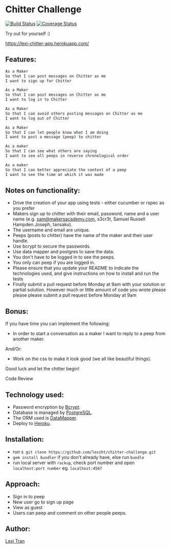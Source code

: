 Chitter Challenge
=================

[![Build Status](https://travis-ci.org/lexiht/chitter-challenge.svg?branch=master)](https://travis-ci.org/lexiht/chitter-challenge)
[![Coverage Status](https://coveralls.io/repos/github/makersacademy/chitter-challenge/badge.svg?branch=rjlynch)](https://coveralls.io/github/makersacademy/chitter-challenge?branch=rjlynch)

Try out for yourself :)

https://lexi-chitter-app.herokuapp.com/

Features:
-------

```sh
As a Maker
So that I can post messages on Chitter as me
I want to sign up for Chitter

As a Maker
So that I can post messages on Chitter as me
I want to log in to Chitter

As a Maker
So that I can avoid others posting messages on Chitter as me
I want to log out of Chitter

As a Maker
So that I can let people know what I am doing  
I want to post a message (peep) to chitter

As a maker
So that I can see what others are saying  
I want to see all peeps in reverse chronological order

As a maker
So that I can better appreciate the context of a peep
I want to see the time at which it was made
```

Notes on functionality:
------

* Drive the creation of your app using tests - either cucumber or rspec as you prefer
* Makers sign up to chitter with their email, password, name and a user name (e.g. sam@makersacademy.com, s3cr3t, Samuel Russell Hampden Joseph, tansaku).
* The username and email are unique.
* Peeps (posts to chitter) have the name of the maker and their user handle.
* Use bcrypt to secure the passwords.
* Use data mapper and postgres to save the data.
* You don't have to be logged in to see the peeps.
* You only can peep if you are logged in.
* Please ensure that you update your README to indicate the technologies used, and give instructions on how to install and run the tests
* Finally submit a pull request before Monday at 9am with your solution or partial solution.  However much or little amount of code you wrote please please please submit a pull request before Monday at 9am

Bonus:
-----

If you have time you can implement the following:

* In order to start a conversation as a maker I want to reply to a peep from another maker.

And/Or:

* Work on the css to make it look good (we all like beautiful things).

Good luck and let the chitter begin!

Code Review

Technology used:
----------------

* Password encryption by [Bcrypt]( https://github.com/codahale/bcrypt-ruby ). 
* Database is managed by [PostgreSQL]( http://www.postgresql.org/ ). 
* The ORM used is [DataMapper]( http://datamapper.org/ ). 
* Deploy to [Heroku]( https://www.heroku.com/ ).

Installation:
-------------

* run `$ git clone https://github.com/lexiht/chitter-challenge.git`
* `gem install bundler` if you don't already have, else run `bundle`
* run local server with `rackup`, check port number and open `localhost:port number` eg. `localhost:4567`

Approach:
---------

* Sign in to peep
* New user go to sign up page
* View as guest
* Users can peep and comment on other people peeps.

Author:
-------

[Lexi Tran](hazukitran@gmail.com)



